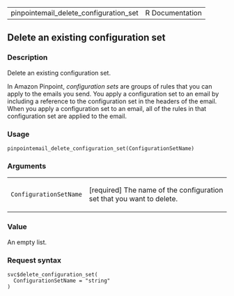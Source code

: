 <table style="width: 100%;">
<tbody>
<tr class="odd">
<td>pinpointemail_delete_configuration_set</td>
<td style="text-align: right;">R Documentation</td>
</tr>
</tbody>
</table>

## Delete an existing configuration set

### Description

Delete an existing configuration set.

In Amazon Pinpoint, *configuration sets* are groups of rules that you
can apply to the emails you send. You apply a configuration set to an
email by including a reference to the configuration set in the headers
of the email. When you apply a configuration set to an email, all of the
rules in that configuration set are applied to the email.

### Usage

    pinpointemail_delete_configuration_set(ConfigurationSetName)

### Arguments

<table>
<colgroup>
<col style="width: 35%" />
<col style="width: 65%" />
</colgroup>
<tbody>
<tr class="odd">
<td><code
id="pinpointemail_delete_configuration_set_:_ConfigurationSetName">ConfigurationSetName</code></td>
<td><p>[required] The name of the configuration set that you want to
delete.</p></td>
</tr>
</tbody>
</table>

### Value

An empty list.

### Request syntax

    svc$delete_configuration_set(
      ConfigurationSetName = "string"
    )
